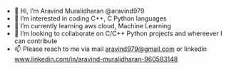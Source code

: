 - 👋 Hi, I’m Aravind Muralidharan @aravind979
- 👀 I’m interested in coding C++, C Python languages
- 🌱 I’m currently learning aws cloud, Machine Learning
- 💞️ I’m looking to collaborate on C/C++ Python projects and whereever I can contribute
- 📫 Please reach to me via mail aravind979@gmail.com or linkedin www.linkedin.com/in/aravind-muralidharan-960583148

<!---
aravind979/aravind979 is a ✨ special ✨ repository because its `README.md` (this file) appears on your GitHub profile.
You can click the Preview link to take a look at your changes.
--->
